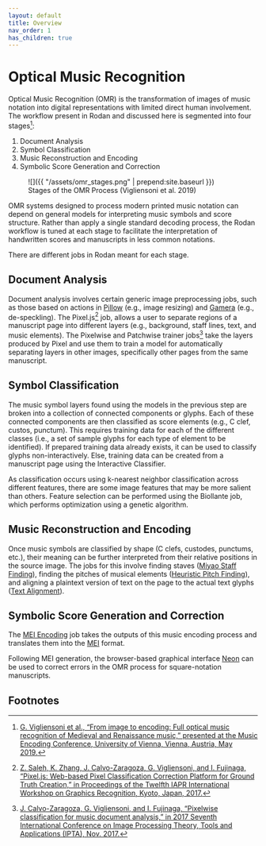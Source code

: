 ```yaml
---
layout: default
title: Overview
nav_order: 1
has_children: true
---
```


# Optical Music Recognition

Optical Music Recognition (OMR) is the transformation of images of music notation into digital representations with limited direct human involvement.
The workflow present in Rodan and discussed here is segmented into four stages[^1]:

1. Document Analysis
2. Symbol Classification
3. Music Reconstruction and Encoding
4. Symbolic Score Generation and Correction

<figure markdown="1">
![]({{ "/assets/omr_stages.png" | prepend:site.baseurl }})
<figcaption>
Stages of the OMR Process (Vigliensoni et al. 2019)
</figcaption>
</figure>

OMR systems designed to process modern printed music notation can depend on general models
for interpreting music symbols and score structure. Rather than apply a single standard decoding
process, the Rodan workflow is tuned at each stage to facilitate the interpretation of handwritten
scores and manuscripts in less common notations.

There are different jobs in Rodan meant for each stage.

## Document Analysis

Document analysis involves certain generic image preprocessing jobs, such as those based on actions in [Pillow](https://python-pillow.org/) (e.g., image resizing) and [Gamera](https://gamera.informatik.hsnr.de/) (e.g., de-speckling).
The Pixel.js[^2] job, allows a user to separate regions of a manuscript page into different layers (e.g., background, staff lines, text, and music elements).
The Pixelwise and Patchwise trainer jobs[^3] take the layers produced by Pixel and use them to train a model for
automatically separating layers in other images, specifically other pages from the same manuscript.

## Symbol Classification

The music symbol layers found using the models in the previous step are broken
into a collection of connected components or glyphs. Each of these connected components
are then classified as score elements (e.g., C clef, custos, punctum).
This requires training data for each of the different classes (i.e., a set of
sample glyphs for each type of element to be identified). If prepared training data already
exists, it can be used to classify glyphs non-interactively. Else, training data can be
created from a manuscript page using the Interactive Classifier.

As classification occurs using k-nearest neighbor classification across
different features, there are some image features that may be more salient
than others. Feature selection can be performed using the Biollante job,
which performs optimization using a genetic algorithm.

## Music Reconstruction and Encoding

Once music symbols are classified by shape (C clefs, custodes, punctums, etc.), their meaning
can be further interpreted from their relative positions in the source image.
The jobs for this involve finding staves ([Miyao Staff Finding](https://github.com/DDMAL/gamera_rodan)), finding the pitches of musical elements ([Heuristic Pitch Finding](https://github.com/DDMAL/heuristic-pitch-finding)), and aligning a plaintext version of text on the page to the actual text glyphs ([Text Alignment](https://github.com/DDMAL/text_alignment)).

## Symbolic Score Generation and Correction

The [MEI Encoding](https://github.com/DDMAL/MEI_encoding) job takes the outputs of this music
encoding process and translates them into the [MEI](https://music-encoding.org) format.

Following MEI generation, the browser-based graphical interface [Neon](https://github.com/DDMAL/Neon) can be used to correct errors in the OMR process for square-notation manuscripts.

## Footnotes

[^1]: [G. Vigliensoni et al., “From image to encoding: Full optical music recognition of Medieval and Renaissance music,” presented at the Music Encoding Conference, University of Vienna, Vienna, Austria, May 2019.](https://github.com/music-encoding/music-encoding.github.io/raw/master/_conferences/2019/abstracts_mec2019/vigliensoni19from%20camera%20ready.pdf)
[^2]: [Z. Saleh, K. Zhang, J. Calvo-Zaragoza, G. Vigliensoni, and I. Fujinaga, “Pixel.js: Web-based Pixel Classification Correction Platform for Ground Truth Creation,” in Proceedings of the Twelfth IAPR International Workshop on Graphics Recognition, Kyoto, Japan, 2017.](https://doi.org/10.1109/ICDAR.2017.267)
[^3]: [J. Calvo-Zaragoza, G. Vigliensoni, and I. Fujinaga, “Pixelwise classification for music document analysis,” in 2017 Seventh International Conference on Image Processing Theory, Tools and Applications (IPTA), Nov. 2017.](https://doi.org/10.3390/app8050654)
